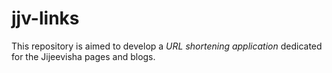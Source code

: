 # jjv-links  

This repository is aimed to develop a _URL shortening application_ dedicated for the Jijeevisha pages and blogs.  
